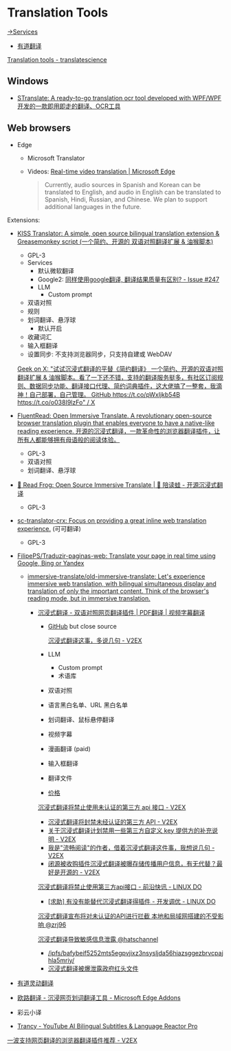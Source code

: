 # Translation Tools
[→Services](README.md#services)

- [有道翻译](https://fanyi.youdao.com/download-Windows)

[Translation tools - translatescience](https://wiki.translatescience.org/wiki/Translation_tools)

## Windows
- [STranslate: A ready-to-go translation ocr tool developed with WPF/WPF 开发的一款即用即走的翻译、OCR工具](https://github.com/ZGGSONG/STranslate)

## Web browsers
- Edge
  - Microsoft Translator
  - Videos: [Real-time video translation | Microsoft Edge](https://www.microsoft.com/en-us/edge/features/real-time-video-translation)

    > Currently, audio sources in Spanish and Korean can be translated to English, and audio in English can be translated to Spanish, Hindi, Russian, and Chinese. We plan to support additional languages in the future.  

Extensions:
- [KISS Translator: A simple, open source bilingual translation extension & Greasemonkey script (一个简约、开源的 双语对照翻译扩展 & 油猴脚本)](https://github.com/fishjar/kiss-translator)
  - GPL-3
  - Services
    - 默认微软翻译
    - Google2: [同样使用google翻译, 翻译结果质量有区别? - Issue #247](https://github.com/fishjar/kiss-translator/issues/247)
    - LLM
      - Custom prompt
  - 双语对照
  - 规则
  - 划词翻译、悬浮球
    - 默认开启
  - 收藏词汇
  - 输入框翻译
  - 设置同步: 不支持浏览器同步，只支持自建或 WebDAV

  [Geek on X: "试试沉浸式翻译的平替《简约翻译》 一个简约、开源的双语对照翻译扩展 & 油猴脚本。看了一下还不错，支持的翻译服务挺多，有社区订阅规则、数据同步功能、翻译接口代理、简约词典插件，这大佬搞了一整套，我滴神！自己部署，自己管理。 GitHub https://t.co/pWxIjkb54B https://t.co/o038I9lzFo" / X](https://x.com/geekbb/status/1780430999891140974)

- [FluentRead: Open Immersive Translate. A revolutionary open-source browser translation plugin that enables everyone to have a native-like reading experience. 开源的沉浸式翻译，一款革命性的浏览器翻译插件，让所有人都能够拥有母语般的阅读体验。](https://github.com/Bistutu/FluentRead)
  - GPL-3
  - 双语对照
  - 划词翻译、悬浮球

- [🐸 Read Frog: Open Source Immersive Translate | 🐸 陪读蛙 - 开源沉浸式翻译](https://github.com/mengxi-ream/read-frog)
  - GPL-3

- [sc-translator-crx: Focus on providing a great inline web translation experience.](https://github.com/chunibyocola/sc-translator-crx) (可可翻译)
  - GPL-3

- [FilipePS/Traduzir-paginas-web: Translate your page in real time using Google, Bing or Yandex](https://github.com/FilipePS/Traduzir-paginas-web)
  - [immersive-translate/old-immersive-translate: Let's experience immersive web translation, with bilingual simultaneous display and translation of only the important content. Think of the browser's reading mode, but in immersive translation.](https://github.com/immersive-translate/old-immersive-translate)
    - [沉浸式翻译 - 双语对照网页翻译插件 | PDF翻译 | 视频字幕翻译](https://immersivetranslate.com/zh-Hans/)
      - [GitHub](https://github.com/immersive-translate/immersive-translate) but close source

        [沉浸式翻译这事，多说几句 - V2EX](https://www.v2ex.com/t/962364)
      - LLM
        - Custom prompt
        - 术语库
      - 双语对照
      - 语言黑白名单、URL 黑白名单
      - 划词翻译、鼠标悬停翻译
      - 视频字幕
      - 漫画翻译 (paid)
      - 输入框翻译
      - 翻译文件
      - [价格](https://immersivetranslate.com/zh-Hans/pricing/)

      [沉浸式翻译将禁止使用未认证的第三方 api 接口 - V2EX](https://www.v2ex.com/t/1151127)
      - [沉浸式翻译将封禁未经认证的第三方 API - V2EX](https://www.v2ex.com/t/1151144)
      - [关于沉浸式翻译计划禁用一些第三方自定义 key 提供方的补充说明 - V2EX](https://www.v2ex.com/t/1151145)
      - [我是"流畅阅读"的作者，借着沉浸式翻译这件事，我想说几句 - V2EX](https://www.v2ex.com/t/1151203)
      - [闭源被收购插件沉浸式翻译被曝存储传播用户信息，有无代替？最好是开源的 - V2EX](https://www.v2ex.com/t/1151194)

      [沉浸式翻译将禁止使用第三方api接口 - 前沿快讯 - LINUX DO](https://linux.do/t/topic/852576)
      - [\[求助\] 有没有能替代沉浸式翻译得插件 - 开发调优 - LINUX DO](https://linux.do/t/topic/852722)

      [沉浸式翻译宣布将对未认证的API进行拦截 本地和局域网搭建的不受影响 @zrj96](https://t.me/c1670316433/36907)

      [沉浸式翻译导致敏感信息泄露 @hatschannel](https://t.me/c1670316433/36920)
      - [/ipfs/bafybeif5252mts5egpvjixz3nsysljda56hiazsggezbrvcpajhla5mriy/](https://ipfs.io/ipfs/bafybeif5252mts5egpvjixz3nsysljda56hiazsggezbrvcpajhla5mriy/)
      - [沉浸式翻译被爆泄露政府红头文件](https://www.nodeseek.com/post-417762-1)

- [有道灵动翻译](https://chromewebstore.google.com/detail/%E6%9C%89%E9%81%93%E7%81%B5%E5%8A%A8%E7%BF%BB%E8%AF%91/jlpcnoohcpfgpbalhlggdhjocgnlgafn)

- [欧路翻译 - 沉浸网页划词翻译工具 - Microsoft Edge Addons](https://microsoftedge.microsoft.com/addons/detail/%E6%AC%A7%E8%B7%AF%E7%BF%BB%E8%AF%91-%E6%B2%89%E6%B5%B8%E7%BD%91%E9%A1%B5%E5%88%92%E8%AF%8D%E7%BF%BB%E8%AF%91%E5%B7%A5%E5%85%B7/eeebhkdldehjoidiochkpdpbeefdkill?hl=zh-CN)

- 彩云小译

- [Trancy - YouTube AI Bilingual Subtitles & Language Reactor Pro](https://www.trancy.org/)

[一波支持网页翻译的浏览器翻译插件推荐 - V2EX](https://www.v2ex.com/t/962538)
